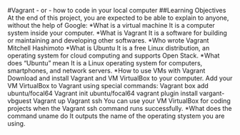 #Vagrant - or - how to code in your local computer
##Learning Objectives
At the end of this project, you are expected to be able to explain to anyone, without the help of Google:
*What is a virtual machine
It is a computer system inside your computer.
*What is Vagrant
It is a software for building or maintaining and developing other softwares.
*Who wrote Vagrant
Mitchell Hashimoto
*What is Ubuntu
It is a free Linux distribution, an operating system for cloud computing and supports Open Stack.
*What does “Ubuntu” mean
It is a Linux operating system for computers, smartphones, and network servers.
*How to use VMs with Vagrant
Download and install Vagrant and VM VirtualBox to your computer.
Add your VM VirtualBox to Vagrant using special commands:
Vagrant box add ubuntu/focal64
Vagrant init ubuntu/focal64
vagrant plugin install vargant-vbguest
Vagrant up
Vagrant ssh
You can use your VM VirtualBox for coding projects when the Vagrant ssh command runs successfully.
*What does the command uname do
It outputs the name of the operating stystem you are using.
